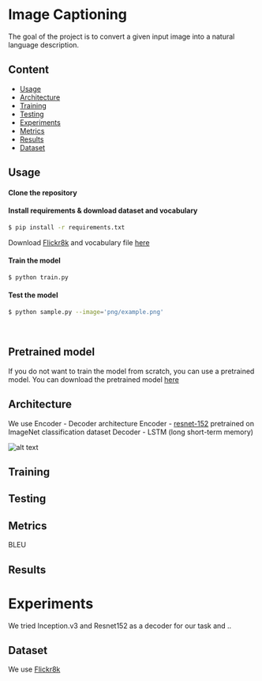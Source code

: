 # Image Captioning


The goal of the project is to convert a given input image into a natural language description. 

## Content

- [Usage](#usage)
- [Architecture](#architecture)
- [Training](#training)
- [Testing](#testing)
- [Experiments](#experiments)
- [Metrics](#metrics)
- [Results](#results)
- [Dataset](#dataset)


## Usage

#### Clone the repository

#### Install requirements & download dataset and vocabulary

```bash
$ pip install -r requirements.txt
```
Download [Flickr8k](http://academictorrents.com/details/9dea07ba660a722ae1008c4c8afdd303b6f6e53b) and
vocabulary file [here](https://www.dropbox.com/s/26adb7y9m98uisa/vocap.zip?dl=0)

#### Train the model

```bash
$ python train.py    
```

#### Test the model 

```bash
$ python sample.py --image='png/example.png'
```

<br>

## Pretrained model
If you do not want to train the model from scratch, you can use a pretrained model. You can download the pretrained model [here]() 


## Architecture
We use Encoder - Decoder architecture
Encoder -  [resnet-152](https://arxiv.org/abs/1512.03385) pretrained on ImageNet classification dataset
Decoder - LSTM (long short-term memory)

![alt text](https://images.app.goo.gl/q4zBwk9799hKpXaf6)
## Training

## Testing

## Metrics

BLEU

## Results
# Experiments
We tried Inception.v3 and Resnet152 as a decoder for our task and ..
## Dataset
We use [Flickr8k](http://academictorrents.com/details/9dea07ba660a722ae1008c4c8afdd303b6f6e53b)
